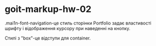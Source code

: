# goit-markup-hw-02
.mai1n-font-navigation-це стиль сторінки Portfolio задає властивості шрифту і відображення курсору при наведенні на кнопку.

Стилі з "box"-це відступи для container.
